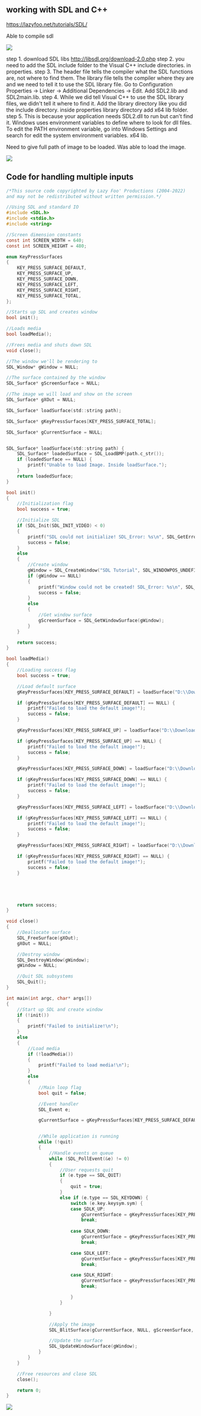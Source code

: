 ## working with SDL and C++

https://lazyfoo.net/tutorials/SDL/

Able to compile sdl

![](sdl_tut.png)

step 1. download SDL libs http://libsdl.org/download-2.0.php
step 2. you need to add the SDL include folder to the Visual C++ include directories. in properties.
step 3. The header file tells the compiler what the SDL functions are, not where to find them. The library file tells the compiler where they are and we need to tell it to use the SDL library file. Go to Configuration Properties -> Linker -> Additional Dependencies -> Edit. Add SDL2.lib and SDL2main.lib.
step 4. While we did tell Visual C++ to use the SDL library files, we didn't tell it where to find it. Add the library directory like you did the include directory. inside properties library directory add x64 lib folder.
step 5. This is because your application needs SDL2.dll to run but can't find it. Windows uses environment variables to define where to look for dll files. To edit the PATH environment variable, go into Windows Settings and search for edit the system environment variables.
x64 lib.

Need to give full path of image to be loaded.
Was able to load the image.

![](./sdl/weirdal.png)

## Code for handling multiple inputs

```C
/*This source code copyrighted by Lazy Foo' Productions (2004-2022)
and may not be redistributed without written permission.*/

//Using SDL and standard IO
#include <SDL.h>
#include <stdio.h>
#include <string>

//Screen dimension constants
const int SCREEN_WIDTH = 640;
const int SCREEN_HEIGHT = 480;

enum KeyPressSurfaces
{
	KEY_PRESS_SURFACE_DEFAULT,
	KEY_PRESS_SURFACE_UP,
	KEY_PRESS_SURFACE_DOWN,
	KEY_PRESS_SURFACE_LEFT,
	KEY_PRESS_SURFACE_RIGHT,
	KEY_PRESS_SURFACE_TOTAL,
};

//Starts up SDL and creates window
bool init();

//Loads media
bool loadMedia();

//Frees media and shuts down SDL
void close();

//The window we'll be rendering to
SDL_Window* gWindow = NULL;

//The surface contained by the window
SDL_Surface* gScreenSurface = NULL;

//The image we will load and show on the screen
SDL_Surface* gXOut = NULL;

SDL_Surface* loadSurface(std::string path);

SDL_Surface* gKeyPressSurfaces[KEY_PRESS_SURFACE_TOTAL];

SDL_Surface* gCurrentSurface = NULL;


SDL_Surface* loadSurface(std::string path) {
	SDL_Surface* loadedSurface = SDL_LoadBMP(path.c_str());
	if (loadedSurface == NULL) {
		printf("Unable to load Image. Inside loadSurface.");
	}
	return loadedSurface;
}

bool init()
{
	//Initialization flag
	bool success = true;

	//Initialize SDL
	if (SDL_Init(SDL_INIT_VIDEO) < 0)
	{
		printf("SDL could not initialize! SDL_Error: %s\n", SDL_GetError());
		success = false;
	}
	else
	{
		//Create window
		gWindow = SDL_CreateWindow("SDL Tutorial", SDL_WINDOWPOS_UNDEFINED, SDL_WINDOWPOS_UNDEFINED, SCREEN_WIDTH, SCREEN_HEIGHT, SDL_WINDOW_SHOWN);
		if (gWindow == NULL)
		{
			printf("Window could not be created! SDL_Error: %s\n", SDL_GetError());
			success = false;
		}
		else
		{
			//Get window surface
			gScreenSurface = SDL_GetWindowSurface(gWindow);
		}
	}

	return success;
}

bool loadMedia()
{
	//Loading success flag
	bool success = true;

	//Load default surface
	gKeyPressSurfaces[KEY_PRESS_SURFACE_DEFAULT] = loadSurface("D:\\Downloads\\04_key_presses\\04_key_presses\\press.bmp");

	if (gKeyPressSurfaces[KEY_PRESS_SURFACE_DEFAULT] == NULL) {
		printf("Failed to load the default image!");
		success = false;
	}

	gKeyPressSurfaces[KEY_PRESS_SURFACE_UP] = loadSurface("D:\\Downloads\\04_key_presses\\04_key_presses\\up.bmp");

	if (gKeyPressSurfaces[KEY_PRESS_SURFACE_UP] == NULL) {
		printf("Failed to load the default image!");
		success = false;
	}

	gKeyPressSurfaces[KEY_PRESS_SURFACE_DOWN] = loadSurface("D:\\Downloads\\04_key_presses\\04_key_presses\\down.bmp");

	if (gKeyPressSurfaces[KEY_PRESS_SURFACE_DOWN] == NULL) {
		printf("Failed to load the default image!");
		success = false;
	}

	gKeyPressSurfaces[KEY_PRESS_SURFACE_LEFT] = loadSurface("D:\\Downloads\\04_key_presses\\04_key_presses\\left.bmp");

	if (gKeyPressSurfaces[KEY_PRESS_SURFACE_LEFT] == NULL) {
		printf("Failed to load the default image!");
		success = false;
	}

	gKeyPressSurfaces[KEY_PRESS_SURFACE_RIGHT] = loadSurface("D:\\Downloads\\04_key_presses\\04_key_presses\\right.bmp");

	if (gKeyPressSurfaces[KEY_PRESS_SURFACE_RIGHT] == NULL) {
		printf("Failed to load the default image!");
		success = false;
	}





	return success;
}

void close()
{
	//Deallocate surface
	SDL_FreeSurface(gXOut);
	gXOut = NULL;

	//Destroy window
	SDL_DestroyWindow(gWindow);
	gWindow = NULL;

	//Quit SDL subsystems
	SDL_Quit();
}

int main(int argc, char* args[])
{
	//Start up SDL and create window
	if (!init())
	{
		printf("Failed to initialize!\n");
	}
	else
	{
		//Load media
		if (!loadMedia())
		{
			printf("Failed to load media!\n");
		}
		else
		{
			//Main loop flag
			bool quit = false;

			//Event handler
			SDL_Event e;

			gCurrentSurface = gKeyPressSurfaces[KEY_PRESS_SURFACE_DEFAULT];


			//While application is running
			while (!quit)
			{
				//Handle events on queue
				while (SDL_PollEvent(&e) != 0)
				{
					//User requests quit
					if (e.type == SDL_QUIT)
					{
						quit = true;
					}
					else if (e.type == SDL_KEYDOWN) {
						switch (e.key.keysym.sym) {
						case SDLK_UP:
							gCurrentSurface = gKeyPressSurfaces[KEY_PRESS_SURFACE_UP];
							break;
						
						case SDLK_DOWN:
							gCurrentSurface = gKeyPressSurfaces[KEY_PRESS_SURFACE_DOWN];
							break;

						case SDLK_LEFT:
							gCurrentSurface = gKeyPressSurfaces[KEY_PRESS_SURFACE_LEFT];
							break;

						case SDLK_RIGHT:
							gCurrentSurface = gKeyPressSurfaces[KEY_PRESS_SURFACE_RIGHT];
							break;

						}
					}

				}

				//Apply the image
				SDL_BlitSurface(gCurrentSurface, NULL, gScreenSurface, NULL);

				//Update the surface
				SDL_UpdateWindowSurface(gWindow);
			}
		}
	}

	//Free resources and close SDL
	close();

	return 0;
}

```

![](sdl.gif)
